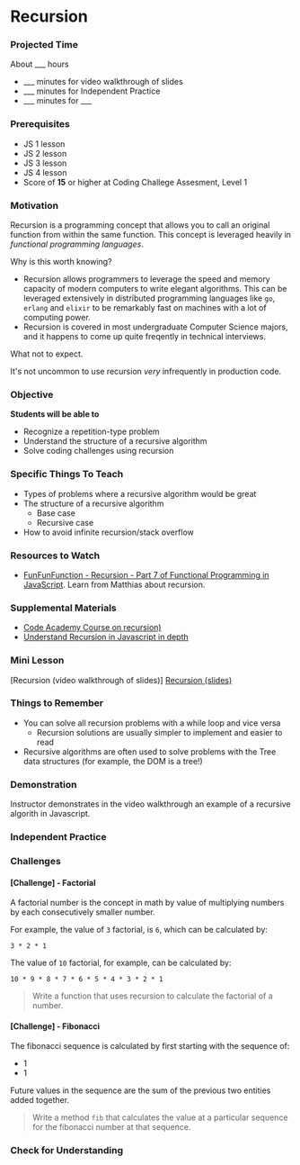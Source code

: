 # Recursion

### Projected Time
About ___ hours
- ___ minutes for video walkthrough of slides
- ___ minutes for Independent Practice
- ___ minutes for ___

### Prerequisites
- JS 1 lesson
- JS 2 lesson
- JS 3 lesson
- JS 4 lesson
- Score of __15__ or higher at Coding Challege Assesment, Level 1

### Motivation

Recursion is a programming concept that allows you to call an original function from within the same function.  This concept is leveraged heavily in _functional programming languages_.

Why is this worth knowing?

* Recursion allows programmers to leverage the speed and memory capacity of modern computers to write elegant algorithms.  This can be leveraged extensively in distributed programming languages like `go`, `erlang` and `elixir` to be remarkably fast on machines with a lot of computing power.
* Recursion is covered in most undergraduate Computer Science majors, and it happens to come up quite freqently in technical interviews.

What not to expect.

It's not uncommon to use recursion _very_ infrequently in production code.

### Objective
**Students will be able to**
- Recognize a repetition-type problem
- Understand the structure of a recursive algorithm
- Solve coding challenges using recursion

### Specific Things To Teach
- Types of problems where a recursive algorithm would be great
- The structure of a recursive algorithm
	- Base case
	- Recursive case
- How to avoid infinite recursion/stack overflow

### Resources to Watch

- [FunFunFunction - Recursion - Part 7 of Functional Programming in JavaScript](https://www.youtube.com/watch?v=k7-N8R0-KY4).  Learn from Matthias about recursion.

### Supplemental Materials
- [Code Academy Course on recursion)](https://www.codecademy.com/courses/javascript-lesson-205/0/1)
- [Understand Recursion in Javascript in depth](https://www.thecodingdelight.com/understanding-recursion-javascript/)

### Mini Lesson
[Recursion (video walkthrough of slides)]
[Recursion (slides)](https://docs.google.com/presentation/d/1KQ5bPs839gvH3iO4-v5fdVZ3JOH9_4QP0y5g0_YxxlQ/edit#slide=id.p)

### Things to Remember
- You can solve all recursion problems with a while loop and vice versa 
	- Recursion solutions are usually simpler to implement and easier to read
- Recursive algorithms are often used to solve problems with the Tree data structures (for example, the DOM is a tree!)

### Demonstration
Instructor demonstrates in the video walkthrough an example of a recursive algorith in Javascript.

### Independent Practice  

### Challenges


#### [Challenge] - Factorial

A factorial number is the concept in math by value of multiplying numbers by each consecutively smaller number. 

For example, the value of `3` factorial, is `6`, which can be calculated by:

```
3 * 2 * 1
```

The value of `10` factorial, for example, can be calculated by:

```
10 * 9 * 8 * 7 * 6 * 5 * 4 * 3 * 2 * 1
``` 

> Write a function that uses recursion to calculate the factorial of a number.

#### [Challenge] - Fibonacci

The fibonacci sequence is calculated by first starting with the sequence of:

* 1
* 1

Future values in the sequence are the sum of the previous two entities added together.    

> Write a method `fib` that calculates the value at a particular sequence for the fibonacci number at that sequence.





### Check for Understanding
